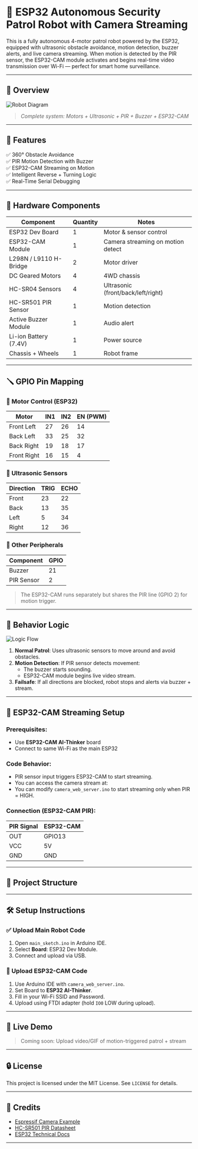 # 🤖 ESP32 Autonomous Security Patrol Robot with Camera Streaming

This is a fully autonomous 4-motor patrol robot powered by the ESP32, equipped with ultrasonic obstacle avoidance, motion detection, buzzer alerts, and live camera streaming. When motion is detected by the PIR sensor, the ESP32-CAM module activates and begins real-time video transmission over Wi-Fi — perfect for smart home surveillance.

---

## 📸 Overview

![Robot Diagram](https://raw.githubusercontent.com/user/repo/main/images/robot_diagram.png)
> *Complete system: Motors + Ultrasonic + PIR + Buzzer + ESP32-CAM*

---

## 🔧 Features

✅ 360° Obstacle Avoidance  
✅ PIR Motion Detection with Buzzer  
✅ ESP32-CAM Streaming on Motion  
✅ Intelligent Reverse + Turning Logic  
✅ Real-Time Serial Debugging  

---

## 🧰 Hardware Components

| Component              | Quantity | Notes                                |
|-----------------------|----------|--------------------------------------|
| ESP32 Dev Board       | 1        | Motor & sensor control               |
| ESP32-CAM Module      | 1        | Camera streaming on motion detect   |
| L298N / L9110 H-Bridge| 2        | Motor driver                         |
| DC Geared Motors      | 4        | 4WD chassis                          |
| HC-SR04 Sensors       | 4        | Ultrasonic (front/back/left/right)  |
| HC-SR501 PIR Sensor   | 1        | Motion detection                     |
| Active Buzzer Module  | 1        | Audio alert                          |
| Li-ion Battery (7.4V) | 1        | Power source                         |
| Chassis + Wheels      | 1        | Robot frame                          |

---

## 🪛 GPIO Pin Mapping

### 🧭 Motor Control (ESP32)

| Motor        | IN1 | IN2 | EN (PWM) |
|--------------|-----|-----|----------|
| Front Left   | 27  | 26  | 14       |
| Back Left    | 33  | 25  | 32       |
| Back Right   | 19  | 18  | 17       |
| Front Right  | 16  | 15  | 4        |

### 📡 Ultrasonic Sensors

| Direction | TRIG | ECHO |
|-----------|------|------|
| Front     | 23   | 22   |
| Back      | 13   | 35   |
| Left      | 5    | 34   |
| Right     | 12   | 36   |

### 🎯 Other Peripherals

| Component      | GPIO |
|----------------|------|
| Buzzer         | 21   |
| PIR Sensor     | 2    |

> The ESP32-CAM runs separately but shares the PIR line (GPIO 2) for motion trigger.

---

## 🧠 Behavior Logic

![Logic Flow](https://raw.githubusercontent.com/user/repo/main/images/robot_logic_flow_cam.png)

1. **Normal Patrol**: Uses ultrasonic sensors to move around and avoid obstacles.
2. **Motion Detection**: If PIR sensor detects movement:
   - The buzzer starts sounding.
   - ESP32-CAM module begins live video stream.
3. **Failsafe**: If all directions are blocked, robot stops and alerts via buzzer + stream.

---

## 🔴 ESP32-CAM Streaming Setup

### Prerequisites:
- Use **ESP32-CAM AI-Thinker** board
- Connect to same Wi-Fi as the main ESP32

### Code Behavior:
- PIR sensor input triggers ESP32-CAM to start streaming.
- You can access the camera stream at:
- You can modify `camera_web_server.ino` to start streaming only when PIR = HIGH.

### Connection (ESP32-CAM PIR):

| PIR Signal | ESP32-CAM |
|------------|-----------|
| OUT        | GPIO13    |
| VCC        | 5V        |
| GND        | GND       |

---

## 📂 Project Structure


---

## 🛠️ Setup Instructions

### ✅ Upload Main Robot Code
1. Open `main_sketch.ino` in Arduino IDE.
2. Select **Board**: ESP32 Dev Module.
3. Connect and upload via USB.

### 📸 Upload ESP32-CAM Code
1. Use Arduino IDE with `camera_web_server.ino`.
2. Set Board to **ESP32 AI-Thinker**.
3. Fill in your Wi-Fi SSID and Password.
4. Upload using FTDI adapter (hold `IO0` LOW during upload).

---

## 📡 Live Demo

> Coming soon: Upload video/GIF of motion-triggered patrol + stream

---

## 🔒 License

This project is licensed under the MIT License. See `LICENSE` for details.

---

## 🙌 Credits

- [Espressif Camera Example](https://github.com/espressif/esp32-camera)
- [HC-SR501 PIR Datasheet](https://www.mpja.com/download/31227sc.pdf)
- [ESP32 Technical Docs](https://docs.espressif.com/)

---
